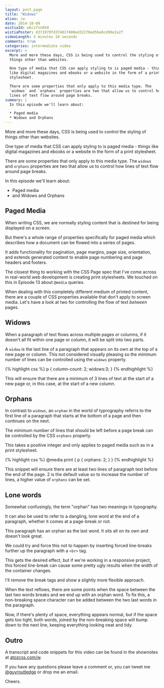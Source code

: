 ```yaml
---
layout: post_page
title: "Widows"
alias: /w
date: 2014-10-09
wistiaId: w6czfxn0k9
wistiaPoster: 8371979fd374017400ed32278ed5be8cd99e2a2f
videoLength: 5 minutes 24 seconds
comments: true
categories: intermediate video
excerpt: >
  More and more these days, CSS is being used to control the styling of
  things other than websites.

  One type of media that CSS can apply styling to is paged media - things
  like digital magazines and ebooks or a website in the form of a print
  stylesheet.

  There are some properties that only apply to this media type. The
  `widows` and `orphans` properties are two that allow us to control how
  lines of text flow around page breaks.
summary: |
  In this episode we'll learn about:

  * Paged media
  * Widows and Orphans
---
```


More and more these days, CSS is being used to control the styling of
things other than websites.

One type of media that CSS can apply styling to is paged media - things
like digital magazines and ebooks or a website in the form of a print
stylesheet.

There are some properties that only apply to this media type. The
`widows` and `orphans` properties are two that allow us to control how
lines of text flow around page breaks.

In this episode we'll learn about:

* Paged media
* and Widows and Orphans

## Paged Media

When writing CSS, we are normally styling content that is destined for
being displayed on a screen. 

But there's a whole range of properties specifically for paged media which
describes how a document can be flowed into a series of pages.

It adds functionality for pagination, page margins, page size,
orientation, and extends generated content to enable page numbering and
page headers and footers.

The closest thing to working with the CSS Page spec that I've come
across in real-world web development is creating print stylesheets. We
touched on this in Episode 13 about `@media` queries.

When dealing with this completely different medium of printed content,
there are a couple of CSS properties available that don't apply to
screen media. Let's have a look at two for controlling the flow of text
*between* pages.

## Widows

When a paragraph of text flows across multiple pages or columns, if it
doesn't all fit within one page or column, it will be split into two
parts.

A `widow` is the last line of a paragraph that appears on its own at the
top of a new page or column. This not considered visually pleasing so
the minimum number of lines can be controlled using the `widows`
property.

{% highlight css %}
p {
	column-count: 2;
	widows:3;
}
{% endhighlight %}

This will ensure that there are a minimum of 3 lines of text at the
start of a new page or, in this case, at the start of a new column.

## Orphans

In contrast to `widows`, an `orphan` in the world of typrography referrs
to the first line of a paragraph that starts at the bottom of a page and
then continues on the next.

The minimum number of lines that should be left before a page break can
be controlled by the CSS `orphans` property.

This takes a positive integer and only applies to paged media such as in
a print stylesheet.

{% highlight css %}
@media print {
	p {
		orphans: 2;
	}
}
{% endhighlight %}

This snippet will ensure there are at least two lines of paragraph text
before the end of the page. 2 is the default value so to increase the
number of lines, a higher value of `orphans` can be set.

## Lone words

Somewhat confusingly, the term "orphan" has two meanings in typography.

It can also be used to refer to a dangling, lone word at the end of
a paragraph, whether it comes at a page-break or not.

This paragraph has an orphan as the last word. It sits all on its own
and doesn't look great.

We could try and force this not to happen by inserting forced
line-breaks further up the paragraph with a `<br>` tag.

This gets the desired effect, but if we're working in a responsive
project, this forced line-break can cause some pretty ugly results when
the width of the container changes.

I'll remove the break tags and show a slightly more flexible approach.

When the text reflows, there are some points when the space between the
last two words breaks and we end up with an orphan word. To fix this,
a non-breaking space character can be added between the two last words
in the paragraph.

Now, if there's plenty of space, everything appears normal, but if the
space gets too tight, both words, joined by the non-breaking space will
bump down to the next line, keeping everything looking neat and tidy.

## Outro

A transcript and code snippets for this video can be found in the
shownotes at [atozcss.com/w](http://www.atozcss.com/w).

If you have any questions please leave a comment or, you can tweet me
[@guyroutledge](http://www.twitter.com/guyroutledge) or drop me an
email.

Cheers.
